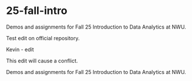 # 25-fall-intro

Demos and assignments for Fall 25 Introduction to Data Analytics at NWU.

Test edit on official repository.


Kevin - edit

This edit will cause a conflict.

Demos and assignments for Fall 25 Introduction to Data Analytics at NWU.

